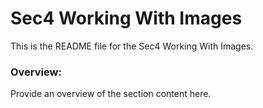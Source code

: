 # Sec4 Working With Images

This is the README file for the Sec4 Working With Images.

### Overview:
Provide an overview of the section content here.
